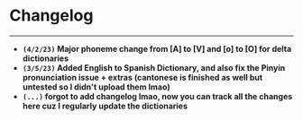 # Changelog
---
- **`(4/2/23)` Major phoneme change from [A] to [V] and [o] to [O] for delta dictionaries**
- **`(3/5/23)` Added English to Spanish Dictionary, and also fix the Pinyin pronunciation issue + extras (cantonese is finished as well but untested so I didn't upload them lmao)**
- **`(...)` forgot to add changelog lmao, now you can track all the changes here cuz I regularly update the dictionaries**
